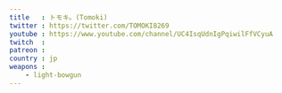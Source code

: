 ```yaml
---
title   : トモキ。(Tomoki)
twitter : https://twitter.com/TOMOKI8269
youtube : https://www.youtube.com/channel/UC4IsqUdnIgPqiwilFfVCyuA
twitch  :
patreon :
country : jp
weapons :
    - light-bowgun
---
```

